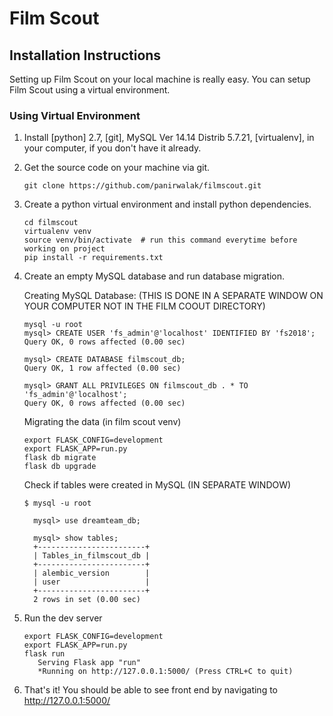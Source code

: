 # Film Scout

## Installation Instructions
Setting up Film Scout on your local machine is really easy. You can setup Film Scout using a virtual environment.

### Using Virtual Environment

1. Install [python] 2.7, [git], MySQL Ver 14.14 Distrib 5.7.21, [virtualenv], in your computer, if you don't have it already.

2. Get the source code on your machine via git.

    ```shell
    git clone https://github.com/panirwalak/filmscout.git
    ```

3. Create a python virtual environment and install python dependencies.

    ```shell
    cd filmscout
    virtualenv venv
    source venv/bin/activate  # run this command everytime before working on project
    pip install -r requirements.txt
    ```

4. Create an empty MySQL database and run database migration.
    
    Creating MySQL Database: (THIS IS DONE IN A SEPARATE WINDOW ON YOUR COMPUTER NOT IN THE FILM COOUT DIRECTORY)
    ```
    mysql -u root
    mysql> CREATE USER 'fs_admin'@'localhost' IDENTIFIED BY 'fs2018';
    Query OK, 0 rows affected (0.00 sec)

    mysql> CREATE DATABASE filmscout_db;
    Query OK, 1 row affected (0.00 sec)

    mysql> GRANT ALL PRIVILEGES ON filmscout_db . * TO 'fs_admin'@'localhost';
    Query OK, 0 rows affected (0.00 sec)
    
    ```
    Migrating the data (in film scout venv)
    ```
    export FLASK_CONFIG=development
    export FLASK_APP=run.py
    flask db migrate
    flask db upgrade
    
    ```
    Check if tables were created in MySQL (IN SEPARATE WINDOW)
    ```
    $ mysql -u root

      mysql> use dreamteam_db;

      mysql> show tables;
      +------------------------+
      | Tables_in_filmscout_db |
      +------------------------+
      | alembic_version        |
      | user                   |
      +------------------------+
      2 rows in set (0.00 sec)
    
    ```
 5. Run the dev server
    ```
    export FLASK_CONFIG=development
    export FLASK_APP=run.py
    flask run
       Serving Flask app "run"
       *Running on http://127.0.0.1:5000/ (Press CTRL+C to quit)
    ```
 6. That's it! You should be able to see front end by navigating to http://127.0.0.1:5000/

